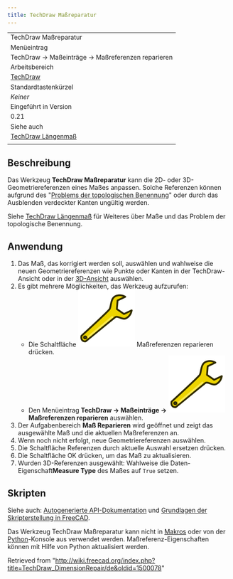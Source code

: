```yaml
---
title: TechDraw Maßreparatur
---
```


|                                                                                  |
| -------------------------------------------------------------------------------- |
| TechDraw Maßreparatur                                                            |
| Menüeintrag                                                                      |
| TechDraw → Maßeinträge → Maßreferenzen reparieren                                |
| Arbeitsbereich                                                                   |
| [TechDraw](/TechDraw_Workbench/de "TechDraw Workbench/de")                       |
| Standardtastenkürzel                                                             |
| _Keiner_                                                                         |
| Eingeführt in Version                                                            |
| 0.21                                                                             |
| Siehe auch                                                                       |
| [TechDraw Längenmaß](/TechDraw_LengthDimension/de "TechDraw LengthDimension/de") |
|                                                                                  |

## Beschreibung

Das Werkzeug **TechDraw Maßreparatur** kann die 2D- oder 3D-Geometriereferenzen eines Maßes anpassen. Solche Referenzen können aufgrund des "[Problems der topologischen Benennung](/Topological_naming_problem/de "Topological naming problem/de")" oder durch das Ausblenden verdeckter Kanten ungültig werden.

Siehe [TechDraw Längenmaß](/TechDraw_LengthDimension/de#Begrenzungen "TechDraw LengthDimension/de") für Weiteres über Maße und das Problem der topologische Benennung.

## Anwendung

1. Das Maß, das korrigiert werden soll, auswählen und wahlweise die neuen Geometriereferenzen wie Punkte oder Kanten in der TechDraw-Ansicht oder in der [3D-Ansicht](/3D_view/de "3D view/de") auswählen.
2. Es gibt mehrere Möglichkeiten, das Werkzeug aufzurufen:
   - Die Schaltfläche ![](/src/assets/images/TechDraw_DimensionRepair.svg) Maßreferenzen reparieren drücken.
   - Den Menüeintrag **TechDraw → Maßeinträge → ![](/src/assets/images/TechDraw_DimensionRepair.svg) Maßreferenzen reparieren** auswählen.
3. Der Aufgabenbereich **Maß Reparieren** wird geöffnet und zeigt das ausgewählte Maß und die aktuellen Maßreferenzen an.
4. Wenn noch nicht erfolgt, neue Geometriereferenzen auswählen.
5. Die Schaltfläche Referenzen durch aktuelle Auswahl ersetzen drücken.
6. Die Schaltfläche OK drücken, um das Maß zu aktualisieren.
7. Wurden 3D-Referenzen ausgewählt: Wahlweise die Daten-Eigenschaft**Measure Type** des Maßes auf `True` setzen.

## Skripten

Siehe auch: [Autogenerierte API-Dokumentation](https://freecad.github.io/SourceDoc/) und [Grundlagen der Skripterstellung in FreeCAD](/FreeCAD_Scripting_Basics/de "FreeCAD Scripting Basics/de").

Das Werkzeug TechDraw Maßreparatur kann nicht in [Makros](/Macros/de "Macros/de") oder von der [Python](/Python/de "Python/de")-Konsole aus verwendet werden. Maßreferenz-Eigenschaften können mit Hilfe von Python aktualisiert werden.

Retrieved from "<http://wiki.freecad.org/index.php?title=TechDraw_DimensionRepair/de&oldid=1500078>"
